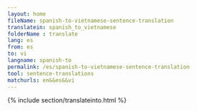 ```yaml
---
layout: home
fileName: spanish-to-vietnamese-sentence-translation
translatein: spanish_to_vietnamese
folderName : translate
lang: es
from: es
to: vi
langname: spanish-to
permalink: /es/spanish-to-vietnamese-sentence-translation
tool: sentence-translations
matchurls: en&&es&&vi
---
```

{% include section/translateinto.html %}
